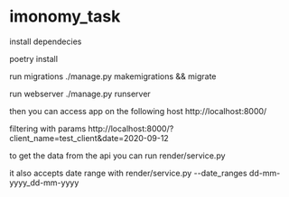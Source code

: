 # imonomy_task
install dependecies 


poetry install


run migrations
./manage.py makemigrations && migrate


run webserver
./manage.py runserver


then you can access app on the following host
http://localhost:8000/


filtering with params 
http://localhost:8000/?client_name=test_client&date=2020-09-12


to get the data from the api you can run 
render/service.py


it also accepts date range with 
render/service.py --date_ranges dd-mm-yyyy_dd-mm-yyyy
